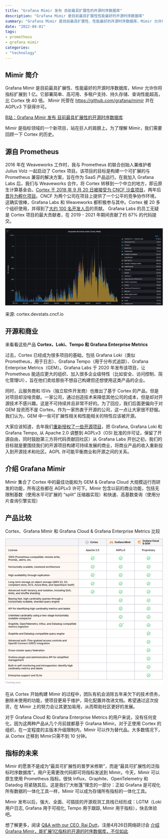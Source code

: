 ```yaml
---
title: "Grafana Mimir 发布 目前最具扩展性的开源时序数据库"
description: "Grafana Mimir 是目前最具扩展性性能最好的开源时序数据库"
summary: "Grafana Mimir 是目前最具扩展性、性能最好的开源时序数据库，Mimir 允许你将指标扩展到 1 亿。它部署简单、高可用、多租户支持、持久存储、查询性能超高，比 Cortex 快 40 倍。 Mimir 托管在 https://github.com/grafana/mimir 并在 AGPLv3 下获得许可。"
date: "2022-04-01"
tags:
- prometheus
- grafana mimir
categories:
- "technology"
---
```


## Mimir 简介
Grafana Mimir 是目前最具扩展性、性能最好的开源时序数据库，Mimir 允许你将指标扩展到 1 亿。它部署简单、高可用、多租户支持、持久存储、查询性能超高，比 Cortex 快 40 倍。 Mimir 托管在 https://github.com/grafana/mimir 并在 AGPLv3 下获得许可。

[B站：Grafana Mimir 发布 目前最具扩展性的开源时序数据库](https://www.bilibili.com/video/BV1s34y1s7sw/)

Mimir 是指标领域的一个新项目，站在巨人的肩膀上。为了理解 Mimir，我们需要回顾一下 Cortex 的历史。

## 源自 Prometheus

2016 年在 Weaveworks 工作时，我与 Prometheus 的联合创始人兼维护者 Julius Volz 一起启动了 Cortex 项目。该项目的目标是构建一个可扩展的与 Prometheus 兼容的解决方案，旨在作为 SaaS 产品运行。在我加入 Grafana Labs 后，我们与 Weaveworks 合作，将 Cortex 转移到一个中立的地方，即云原生计算基金会。[Cortex 于 2018 年 9 月 20 日被接受为 CNCF 沙盒项目](https://www.cncf.io/blog/2018/09/20/cncf-to-host-cortex-in-the-sandbox/?pg=blog&plcmt=body-txt)，两年后[晋升为孵化项目](https://www.cncf.io/blog/2020/08/20/toc-welcomes-cortex-as-an-incubating-project/?pg=blog&plcmt=body-txt)。CNCF 为两个公司在项目上提供了一个公平的竞争协作环境，这确实很棒，Grafana Labs 和 Weaveworks 都积极参与其中。Cortex 被 20 多个组织使用，并得到了[大约 100 名开发人员](https://github.com/cortexproject/cortex/graphs/contributors)的贡献。 Grafana Labs 的员工无疑是 Cortex 项目的最大贡献者，在 2019 - 2021 年期间贡献了约 87% 的代码提交。

![grafana-mimir-devstats-dashboard](images/announcing-grafana-mimir/grafana-mimir-devstats-dashboard.png)

来源: cortex.devstats.cncf.io

## 开源和商业

来看看这些产品 **Cortex、Loki、Tempo 和 Grafana Enterprise Metrics**

过去，Cortex 已经成为很多项目的基础，包括 Grafana Loki（类似 Prometheus，用于日志）、Grafana Tempo（用于分布式追踪）、Grafana Enterprise Metrics（GEM）。Grafana Labs 于 2020 年发布该项目，让 Prometheus 能适应更大的组织、加入很多企业级特性（比如安全、访问控制、简化管理UI），旨在他们卖给那些不想自己构建但还想使用这类产品的企业。

同时，云服务商和 ISVs（独立软件开发商）也推出了基于 Cortex 的产品，但是对项目却没啥贡献。一家公司，通过创造技术来降低其他公司的成本，但是却对开源技术不感兴趣。这是不可持续并且非常不好的。为了回应，我们后面更偏向于对 GEM 投资而不是 Cortex。作为一家热衷于开源的公司，这一点让大家很不舒服。我们认为，GEM 中一些可扩展性相关和性能相关的特性应该被开源。

大家应该知道，去年我们[重新授权了一些开源项目](https://grafana.com/blog/2021/04/20/grafana-loki-tempo-relicensing-to-agplv3/?pg=blog&plcmt=body-txt)，把 Grafana, Grafana Loki 和 Grafana Tempo, 从 Apache 2.0 调整到 AGPLv3（OSI 批准的许可证，保留了开源自由，同时鼓励第三方将代码贡献回社区）从 Grafana Labs 开创之初，我们的目标就是要围绕我们的开源项目构建可持续发展的商业，将商业产品的收入重新投入到开源技术和社区。AGPL 许可能平衡商业和开源之间的关系。

## 介绍 Grafana Mimir

Mimir 集合了 Cortex 中的最佳功能和为 GEM & Grafana Cloud 大规模运行而研发的功能，所有这些都在 AGPLv3 许可下。Mimir 包含以前的商业功能，包括无限制基数（使用水平可扩展的 “split” 压缩器实现）和快速、高基数查询（使用分片查询引擎实现）

## 产品比较

Cortex、Grafana Mimir 和 Grafana Cloud & Grafana Enterprise Metrics 比较

![grafana-mimir-cortex-chart](images/announcing-grafana-mimir/grafana-mimir-cortex-chart.svg)

在从 Cortex 开始构建 Mimir 的过程中，团队有机会消除五年来欠下的技术债务，删除未使用的功能，使项目更易于维护，简化配置并改进文档。希望通过这次投资，在 Mimir 上的努力会让其更加易用，从而帮助社区更好的发展。

对于 Grafana Cloud 和 Grafana Enterprise Metrics 的用户来说，没有任何变化，因为这两种产品从几个月前就都基于 Grafana Mimir。对于正使用 Cortex 的组织，在一定程度的主版本升级限制内，Mimir 可以作为替代品。大多数情况下，从 Cortex 迁移到 Mimir只需不到 10 分钟。

## 指标的未来

Mimir 的愿景不是成为“最具可扩展性的普罗米修斯”，而是“最具可扩展性的泛指标时序数据库”。用户无需更改代码即可将指标发送到 Mimir。今天，Mimir 可以原生使用 Prometheus 指标。很快 Influx、Graphite、OpenTelemetry 和 Datadog 将紧随其后。这是我们“大帐篷”理念的一部分：正如 Grafana 是可视化所有数据的一体化工具一样，Mimir 可以成为存储所有指标的一体化工具。

Mimir 发布以后，强大、全面、可插拔的开源观测工具栈已经形成：LGTM（Loki 用户日志, Grafana 用于可视化, Tempo 用于跟踪, Mimir 用于指标），快去体验吧。

想了解更多，阅读 [Q&A with our CEO, Raj Dutt](https://grafana.com/blog/2022/03/30/qa-with-our-ceo-about-grafana-mimir/?pg=blog&plcmt=body-txt)，注册4月26日网络研讨会 [介绍 Grafana Mimir，能扩展1亿指标的开源的时序数据库，不仅如此](https://grafana.com/go/webinar/intro-to-grafana-mimir/?pg=blog&plcmt=body-txt)